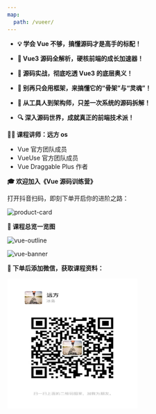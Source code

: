```yaml
---
map:
  path: /vueer/
---
```


- **💡 学会 Vue 不够，搞懂源码才是高手的标配！**

- **🚀 Vue3 源码全解析，硬核前端的成长加速器！**

- **🧠 源码实战，彻底吃透 Vue3 的底层奥义！**

- **🦴 别再只会用框架，来搞懂它的“骨架”与“灵魂”！**

- **🧱 从工具人到架构师，只差一次系统的源码拆解！**

- **🔍 深入源码世界，成就真正的前端技术派！**

**👨‍🏫 课程讲师：远方 os**

- Vue 官方团队成员
- VueUse 官方团队成员
- Vue Draggable Plus 作者

**🎓 欢迎加入《Vue 源码训练营》**

打开抖音扫码，即刻下单开启你的进阶之路：

![product-card](https://pub-18696240699f4d72a6461cef5f9df04c.r2.dev/product-card.jpg)

**🧭 课程总览一览图**

![vue-outline](https://pub-18696240699f4d72a6461cef5f9df04c.r2.dev/vue-outline.png)

![vue-banner](https://pub-18696240699f4d72a6461cef5f9df04c.r2.dev/vue-banner.png)

**📱 下单后添加微信，获取课程资料：**

<img width="300" height="300" src="/wechat.png">
